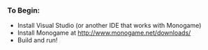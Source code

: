 ### To Begin:
* Install Visual Studio (or another IDE that works with Monogame)
* Install Monogame at http://www.monogame.net/downloads/
* Build and run!
